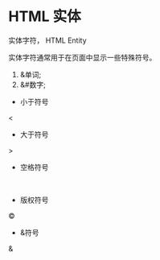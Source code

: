 # HTML 实体

实体字符， HTML Entity

实体字符通常用于在页面中显示一些特殊符号。

1. &单词;
2. &#数字;

- 小于符号

&lt;

- 大于符号

&gt;

- 空格符号

&nbsp;

- 版权符号

&copy;

- &符号

&amp;
